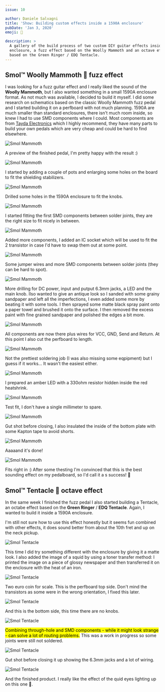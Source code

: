 ```yaml
---
issue: 10

author: Daniele Salvagni
title: 'Show: Building custom effects inside a 1590A enclosure'
pubDate: 'Jan 3, 2020'
emoji: 🎸

description: >
  A gallery of the build process of two custom DIY guitar effects inside a 1590A
  enclosure, a fuzz effect based on the Woolly Mammoth and an octave effect
  based on the Green Ringer / EDQ Tentacle.
---
```


## Smol™ Woolly Mammoth 🦣 fuzz effect

I was looking for a fuzz guitar effect and I really liked the sound of the
**Woolly Mammoth**, but I also wanted something in a small 1590A enclosure
format. As not much was available, I decided to build it myself. I did some
research on schematics based on the classic Woolly Mammoth fuzz pedal and I
started building it on a perfboard with not much planning. 1590A are much
smaller than standard enclosures, there isn't much room inside, so knew I had to
use SMD components where I could. Most components are from
[Tayda Electronics](https://www.taydaelectronics.com/) which I highly recommend,
they have many parts to build your own pedals which are very cheap and could be
hard to find elsewhere.

![Smol Mammoth](/img/blog/guitar-effects-custom/m01.webp)

A preview of the finished pedal, I'm pretty happy with the result :)

![Smol Mammoth](/img/blog/guitar-effects-custom/m02.webp)

I started by adding a couple of pots and enlarging some holes on the board to
fit the shielding stabilizers.

![Smol Mammoth](/img/blog/guitar-effects-custom/m03.webp)

Drilled some holes in the 1590A enclosure to fit the knobs.

![Smol Mammoth](/img/blog/guitar-effects-custom/m04.webp)

I started fitting the first SMD components between solder joints, they are the
right size to fit nicely in between.

![Smol Mammoth](/img/blog/guitar-effects-custom/m05.webp)

Added more components, I added an IC socket which will be used to fit the 2
transistor in case I'd have to swap them out at some point.

![Smol Mammoth](/img/blog/guitar-effects-custom/m06.webp)

Some jumper wires and more SMD components between solder joints (they can be
hard to spot).

![Smol Mammoth](/img/blog/guitar-effects-custom/m07.webp)

More drilling for DC power, input and putput 6.3mm jacks, a LED and the main
knob. Ilso wanted to give an antique look so I sanded with some grainy sandpaper
and left all the imperfections, I even added some more by beating it with some
tools. I then sprayed some matte black spray paint onto a paper towel and
brushed it onto the surface. I then removed the excess paint with fine grained
sandpaper and polished the edges a bit more.

![Smol Mammoth](/img/blog/guitar-effects-custom/m08.webp)

All components are now there plus wires for VCC, GND, Send and Return. At this
point I also cut the perfboard to length.

![Smol Mammoth](/img/blog/guitar-effects-custom/m09.webp)

Not the prettiest soldering job (I was also missing some eqpipment) but I guess
if it works... It wasn't the easiest either.

![Smol Mammoth](/img/blog/guitar-effects-custom/m10.webp)

I prepared an amber LED with a 330ohm resistor hidden inside the red heatshrink.

![Smol Mammoth](/img/blog/guitar-effects-custom/m11.webp)

Test fit, I don't have a single millimeter to spare.

![Smol Mammoth](/img/blog/guitar-effects-custom/m12.webp)

Gut shot before closing, I also insulated the inside of the bottom plate with
some Kapton tape to avoid shorts.

![Smol Mammoth](/img/blog/guitar-effects-custom/m13.webp)

Aaaaand it's done!

![Smol Mammoth](/img/blog/guitar-effects-custom/m14.webp)

Fits right in :) After some thesting I'm convinced that this is the best
sounding effect on my pedalboard, so I'd call it a s success! 🎸

## Smol™ Tentacle 🦑 octave effect

In the same week I finished the fuzz pedal I also started building a Tentacle,
an octabe effect based on the **Green Ringer** / **EDQ Tentacle**. Again, I
wanted to build it inside a 1590A enclosure.

I'm still not sure how to use this effect honestly but it seems fun combined
with other effects, it does sound better from about the 10th fret and up on the
neck pickup.

![Smol Tentacle](/img/blog/guitar-effects-custom/t01.webp)

This time I did try something different with the enclosure by giving it a matte
look. I also added the image of a squid by using a toner transfer method: I
printed the image on a piece of glossy newspaper and then transferred it on the
enclosure with the heat of an iron.

![Smol Tentacle](/img/blog/guitar-effects-custom/t02.webp)

Two euro coin for scale. This is the perfboard top side. Don't mind the
transistors as some were in the wrong orientation, I fixed this later.

![Smol Tentacle](/img/blog/guitar-effects-custom/t03.webp)

And this is the bottom side, this time there are no knobs.

![Smol Tentacle](/img/blog/guitar-effects-custom/t04.webp)

<mark>Combining through-hole and SMD components - while it might look strange -
can solve a lot of routing problems.</mark> This was a work in progress so some
joints were still not soldered.

![Smol Tentacle](/img/blog/guitar-effects-custom/t05.webp)

Gut shot before closing it up showing the 6.3mm jacks and a lot of wiring.

![Smol Tentacle](/img/blog/guitar-effects-custom/t06.webp)

And the finished product. I really like the effect of the quid eyes lighting up
on this one 🦑.

